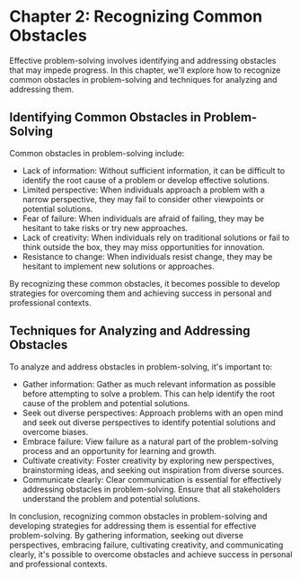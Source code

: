 Chapter 2: Recognizing Common Obstacles
=======================================

Effective problem-solving involves identifying and addressing obstacles that may impede progress. In this chapter, we'll explore how to recognize common obstacles in problem-solving and techniques for analyzing and addressing them.

Identifying Common Obstacles in Problem-Solving
-----------------------------------------------

Common obstacles in problem-solving include:

* Lack of information: Without sufficient information, it can be difficult to identify the root cause of a problem or develop effective solutions.
* Limited perspective: When individuals approach a problem with a narrow perspective, they may fail to consider other viewpoints or potential solutions.
* Fear of failure: When individuals are afraid of failing, they may be hesitant to take risks or try new approaches.
* Lack of creativity: When individuals rely on traditional solutions or fail to think outside the box, they may miss opportunities for innovation.
* Resistance to change: When individuals resist change, they may be hesitant to implement new solutions or approaches.

By recognizing these common obstacles, it becomes possible to develop strategies for overcoming them and achieving success in personal and professional contexts.

Techniques for Analyzing and Addressing Obstacles
-------------------------------------------------

To analyze and address obstacles in problem-solving, it's important to:

* Gather information: Gather as much relevant information as possible before attempting to solve a problem. This can help identify the root cause of the problem and potential solutions.
* Seek out diverse perspectives: Approach problems with an open mind and seek out diverse perspectives to identify potential solutions and overcome biases.
* Embrace failure: View failure as a natural part of the problem-solving process and an opportunity for learning and growth.
* Cultivate creativity: Foster creativity by exploring new perspectives, brainstorming ideas, and seeking out inspiration from diverse sources.
* Communicate clearly: Clear communication is essential for effectively addressing obstacles in problem-solving. Ensure that all stakeholders understand the problem and potential solutions.

In conclusion, recognizing common obstacles in problem-solving and developing strategies for addressing them is essential for effective problem-solving. By gathering information, seeking out diverse perspectives, embracing failure, cultivating creativity, and communicating clearly, it's possible to overcome obstacles and achieve success in personal and professional contexts.
